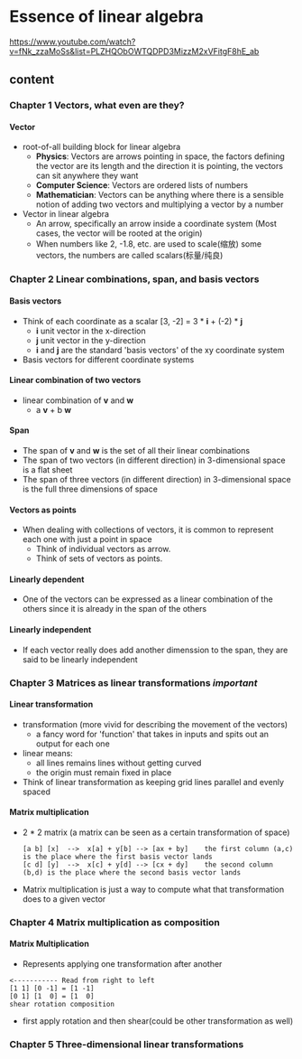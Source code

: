 # Essence of linear algebra 
https://www.youtube.com/watch?v=fNk_zzaMoSs&list=PLZHQObOWTQDPD3MizzM2xVFitgF8hE_ab

## content

### Chapter 1 Vectors, what even are they?
#### Vector
- root-of-all building block for linear algebra
  - **Physics**: Vectors are arrows pointing in space, the factors defining the vector are its length and the direction it is pointing, the vectors can sit anywhere they want
  - **Computer Science**: Vectors are ordered lists of numbers
  - **Mathematician**: Vectors can be anything where there is a sensible notion of adding two vectors and multiplying a vector by a number
- Vector in linear algebra 
  - An arrow, specifically an arrow inside a coordinate system (Most cases, the vector will be rooted at the origin)
  - When numbers like 2, -1.8, etc. are used to scale(缩放) some vectors, the numbers are called scalars(标量/纯良)

### Chapter 2 Linear combinations, span, and basis vectors
#### Basis vectors
- Think of each coordinate as a scalar [3, -2] = 3 * **i** + (-2) * **j**
  - **i** unit vector in the x-direction
  - **j** unit vector in the y-direction
  - **i** and **j** are the standard 'basis vectors' of the xy coordinate system
- Basis vectors for different coordinate systems 
#### Linear combination of two vectors
- linear combination of **v** and **w**
  - a **v** + b **w**
#### Span
- The span of **v** and **w** is the set of all their linear combinations
- The span of two vectors (in different direction) in 3-dimensional space is a flat sheet
- The span of three vectors (in different direction) in 3-dimensional space is the full three dimensions of space
#### Vectors as points
- When dealing with collections of vectors, it is common to represent each one with just a point in space
  - Think of individual vectors as arrow.
  - Think of sets of vectors as points.
#### Linearly dependent
- One of the vectors can be expressed as a linear combination of the others since it is already in the span of the others
#### Linearly independent
- If each vector really does add another dimenssion to the span, they are said to be linearly independent

### Chapter 3 Matrices as linear transformations ***important***
#### Linear transformation
- transformation (more vivid for describing the movement of the vectors) 
  - a fancy word for 'function' that takes in inputs and spits out an output for each one
- linear means:
  - all lines remains lines without getting curved 
  - the origin must remain fixed in place
- Think of linear transformation as keeping grid lines parallel and evenly spaced
#### Matrix multiplication
- 2 * 2 matrix  (a matrix can be seen as a certain transformation of space)
  ```
  [a b] [x]  -->  x[a] + y[b] --> [ax + by]    the first column (a,c) is the place where the first basis vector lands
  [c d] [y]  -->  x[c] + y[d] --> [cx + dy]    the second column (b,d) is the place where the second basis vector lands
  ```
- Matrix multiplication is just a way to compute what that transformation does to a given vector

### Chapter 4 Matrix multiplication as composition
#### Matrix Multiplication
- Represents applying one transformation after another
```
<----------- Read from right to left
[1 1] [0 -1] = [1 -1]
[0 1] [1  0] = [1  0]
shear rotation composition
```
- first apply rotation and then shear(could be other transformation as well)

### Chapter 5 Three-dimensional linear transformations
